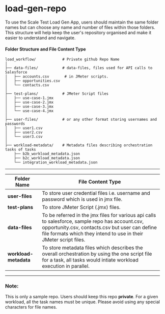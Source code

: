 # load-gen-repo
To use the Scale Test Load Gen App, users should maintain the same folder names but can choose any name and number of files within those folders. This structure will help keep the user's repository organised and make it easier to understand and navigate.



#### Folder Structure and File Content Type
```
load_workflow/            # Private github Repo Name
│
├── data-files/           # data-files, files used for API calls to Salesforce 
│   ├── accounts.csv       # in JMeter scripts.
│   ├── opportunities.csv
│   └── contacts.csv
│
├── test-plans/           # JMeter Script files
│   ├── use-case-1.jmx
│   ├── use-case-2.jmx
│   ├── use-case-3.jmx
│   └── use-case-4.jmx
│
├── user-files/           # or any other format storing usernames and passwords
│   ├── user1.csv
│   ├── user2.csv
│   └── user3.csv
│
├── workload-metadata/    # Metadata files describing orchestration tasks of tasks
    ├── b2b_workload_metadata.json       
    ├── b2c_workload_metadata.json
    └── integration_workload_metadata.json
```



---------------------------------------------------
|Folder Name	| File Content Type
----------------|---------------------------------
| **user-files**	| To store user credential files i.e. username and password which is used in jmx file.
| **test-plans**	| To store JMeter Script (.jmx) files.
| **data-files**	 | To be referred in the jmx files for various api calls to salesforce, sample repo has account.csv, opportunity.csv, contacts.csv but user can define file formats which they intend to use in their JMeter script files.
| **workload-metadata**	|To store metadata files which describes the overall orchestration by using the one script file for a task, all tasks would intiate workload execution in parallel.
---------------------------------------------------


### Note: 
This is only a sample repo.
Users should keep this repo **private**.
For a given workload, all the task names must be unique.
Please avoid using any special characters for file names.
